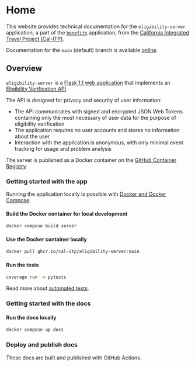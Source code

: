 # Home

This website provides technical documentation for the `eligibility-server` application, a part of the [`benefits`](https://docs.calitp.org/benefits) application, from the [California Integrated Travel Project (Cal-ITP)](https://www.calitp.org).

Documentation for the `main` (default) branch is available [online](https://docs.calitp.org/eligibility-server).

## Overview

`eligibility-server` is a [Flask 1.1 web application](https://flask.palletsprojects.com/en/1.1.x/) that implements an [Eligibility Verification API](API).

The API is designed for privacy and security of user information:

- The API communicates with signed and encrypted JSON Web Tokens containing only the most necessary of user data for the purpose of eligibility verification
- The application requires no user accounts and stores no information about the user
- Interaction with the application is anonymous, with only minimal event tracking for usage and problem analysis

The server is published as a Docker container on the [GitHub Container Registry](https://github.com/cal-itp/eligibility-server/pkgs/container/eligibility-server).

### Getting started with the app

Running the application locally is possible with [Docker and Docker Compose](https://www.docker.com/products/docker-desktop).

#### Build the Docker container for local development

```bash
docker compose build server
```

#### Use the Docker container locally

```bash
docker pull ghcr.io/cal-itp/eligibility-server:main
```

#### Run the tests

```bash
coverage run -m pytests
```

Read more about [automated tests](automated-tests).

### Getting started with the docs

#### Run the docs locally

```bash
docker compose up docs
```

### Deploy and publish docs

These docs are built and published with GitHub Actions.
